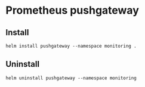 # Prometheus pushgateway

## Install

```
helm install pushgateway --namespace monitoring .
```

## Uninstall

```
helm uninstall pushgateway --namespace monitoring
```
